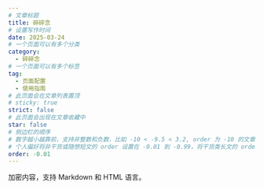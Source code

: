 ```yaml
---
# 文章标题
title: 碎碎念
# 设置写作时间
date: 2025-03-24
# 一个页面可以有多个分类
category:
  - 碎碎念
# 一个页面可以有多个标签
tag:
  - 页面配置
  - 使用指南
# 此页面会在文章列表置顶
# sticky: true
strict: false
# 此页面会出现在文章收藏中
star: false
# 侧边栏的顺序
# 数字越小越靠前，支持非整数和负数，比如 -10 < -9.5 < 3.2, order 为 -10 的文章会最靠上。
# 个人偏好将非干货或随想短文的 order 设置在 -0.01 到 -0.99，将干货类长文的 order 设置在 -1 到负无穷。每次新增文章都会在上一篇的基础上递减 order 值。
order: -0.01
---
```


加密内容，支持 Markdown 和 HTML 语言。
